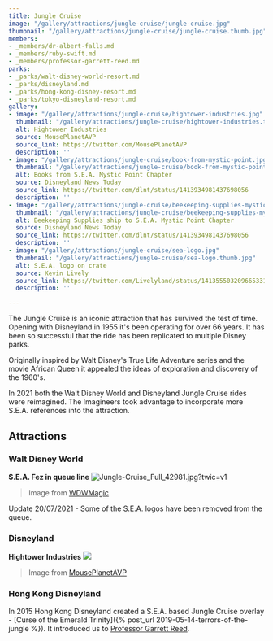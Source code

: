 ```yaml
---
title: Jungle Cruise
image: "/gallery/attractions/jungle-cruise/jungle-cruise.jpg"
thumbnail: "/gallery/attractions/jungle-cruise/jungle-cruise.thumb.jpg"
members:
- _members/dr-albert-falls.md
- _members/ruby-swift.md
- _members/professor-garrett-reed.md
parks:
- _parks/walt-disney-world-resort.md
- _parks/disneyland.md
- _parks/hong-kong-disney-resort.md
- _parks/tokyo-disneyland-resort.md
gallery:
- image: "/gallery/attractions/jungle-cruise/hightower-industries.jpg"
  thumbnail: "/gallery/attractions/jungle-cruise/hightower-industries.thumb.jpg"
  alt: Hightower Industries
  source: MousePlanetAVP
  source_link: https://twitter.com/MousePlanetAVP
  description: ''
- image: "/gallery/attractions/jungle-cruise/book-from-mystic-point.jpg"
  thumbnail: "/gallery/attractions/jungle-cruise/book-from-mystic-point.thumb.jpg"
  alt: Books from S.E.A. Mystic Point Chapter
  source: Disneyland News Today
  source_link: https://twitter.com/dlnt/status/1413934981437698056
  description: ''
- image: "/gallery/attractions/jungle-cruise/beekeeping-supplies-mystic-point.jpg"
  thumbnail: "/gallery/attractions/jungle-cruise/beekeeping-supplies-mystic-point.thumb.jpg"
  alt: Beekeeping Supplies ship to S.E.A. Mystic Point Chapter
  source: Disneyland News Today
  source_link: https://twitter.com/dlnt/status/1413934981437698056
  description: ''
- image: "/gallery/attractions/jungle-cruise/sea-logo.jpg"
  thumbnail: "/gallery/attractions/jungle-cruise/sea-logo.thumb.jpg"
  alt: S.E.A. logo on crate
  source: Kevin Lively
  source_link: https://twitter.com/Livelyland/status/1413555032096653313
  description: ''

---
```

The Jungle Cruise is an iconic attraction that has survived the test of time. Opening with Disneyland in 1955 it's been operating for over 66 years. It has been so successful that the ride has been replicated to multiple Disney parks.

Originally inspired by Walt Disney's True Life Adventure series and the movie African Queen it appealed the ideas of exploration and discovery of the 1960's.

In 2021 both the Walt Disney World and Disneyland Jungle Cruise rides were reimagined. The Imagineers took advantage to incorporate more S.E.A. references into the attraction.

## Attractions

### Walt Disney World

**S.E.A. Fez in queue line**
![](https://wdwmagic.twic.pics/ElementGalleryItems/attractions/Fullsize/Jungle-Cruise_Full_42981.jpg?twic=v1 "Jungle-Cruise_Full_42981.jpg?twic=v1")
> Image from [WDWMagic](https://www.wdwmagic.com/attractions/jungle-cruise/news/16jul2021-new-props-added-to-the-office-in-the-jungle-cruise-queue.htm)

Update 20/07/2021 - Some of the S.E.A. logos have been removed from the queue.

### Disneyland

**Hightower Industries**
![](https://jungleskipper.com/gallery/attractions/jungle-cruise/hightower-industries.jpg)
> Image from [MousePlanetAVP](https://twitter.com/MousePlanetAVP "MousePlanetAVP")

### Hong Kong Disneyland

In 2015 Hong Kong Disneyland created a S.E.A. based Jungle Cruise overlay - [Curse of the Emerald Trinity]({% post_url 2019-05-14-terrors-of-the-jungle %}). It introduced us to [Professor Garrett Reed](/sea/members/professor-garret-reed).